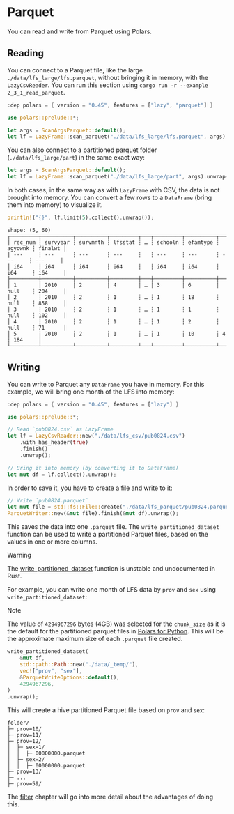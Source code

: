 # Parquet

You can read and write from Parquet using Polars.

## Reading

You can connect to a Parquet file, like the large `./data/lfs_large/lfs.parquet`, without bringing it in memory, with the `LazyCsvReader`. You can run this section using `cargo run -r --example 2_3_1_read_parquet`.

```rust
:dep polars = { version = "0.45", features = ["lazy", "parquet"] }

use polars::prelude::*;

let args = ScanArgsParquet::default();
let lf = LazyFrame::scan_parquet("./data/lfs_large/lfs.parquet", args).unwrap();
```
You can also connect to a partitioned parquet folder (`./data/lfs_large/part`) in the same exact way:

```rust
let args = ScanArgsParquet::default();
let lf = LazyFrame::scan_parquet("./data/lfs_large/part", args).unwrap();
```

In both cases, in the same way as with `LazyFrame` with CSV, the data is not brought into memory. You can convert a few rows to a `DataFrame` (bring them into memory) to visualize it.

```Rust
println!("{}", lf.limit(5).collect().unwrap());
```

```
shape: (5, 60)
┌─────────┬──────────┬──────────┬─────────┬───┬─────────┬──────────┬─────────┬─────────┐
│ rec_num ┆ survyear ┆ survmnth ┆ lfsstat ┆ … ┆ schooln ┆ efamtype ┆ agyownk ┆ finalwt │
│ ---     ┆ ---      ┆ ---      ┆ ---     ┆   ┆ ---     ┆ ---      ┆ ---     ┆ ---     │
│ i64     ┆ i64      ┆ i64      ┆ i64     ┆   ┆ i64     ┆ i64      ┆ i64     ┆ i64     │
╞═════════╪══════════╪══════════╪═════════╪═══╪═════════╪══════════╪═════════╪═════════╡
│ 1       ┆ 2010     ┆ 2        ┆ 4       ┆ … ┆ 3       ┆ 6        ┆ null    ┆ 204     │
│ 2       ┆ 2010     ┆ 2        ┆ 1       ┆ … ┆ 1       ┆ 18       ┆ null    ┆ 858     │
│ 3       ┆ 2010     ┆ 2        ┆ 1       ┆ … ┆ 1       ┆ 1        ┆ null    ┆ 102     │
│ 4       ┆ 2010     ┆ 2        ┆ 1       ┆ … ┆ 1       ┆ 2        ┆ null    ┆ 71      │
│ 5       ┆ 2010     ┆ 2        ┆ 1       ┆ … ┆ 1       ┆ 10       ┆ 4       ┆ 184     │
└─────────┴──────────┴──────────┴─────────┴───┴─────────┴──────────┴─────────┴─────────┘
```

## Writing

You can write to Parquet any `DataFrame` you have in memory. For this example, we will bring one month of the LFS into memory:


```Rust
:dep polars = { version = "0.45", features = ["lazy"] }

use polars::prelude::*;

// Read `pub0824.csv` as LazyFrame
let lf = LazyCsvReader::new("./data/lfs_csv/pub0824.csv")
    .with_has_header(true)
    .finish()
    .unwrap();

// Bring it into memory (by converting it to DataFrame)
let mut df = lf.collect().unwrap();
```
In order to save it, you have to create a file and write to it:

```Rust
// Write `pub0824.parquet`
let mut file = std::fs::File::create("./data/lfs_parquet/pub0824.parquet").unwrap();
ParquetWriter::new(&mut file).finish(&mut df).unwrap();
```

This saves the data into one `.parquet` file. The `write_partitioned_dataset` function can be used to write a partitioned Parquet files, based on the values in one or more columns. 

>[!WARNING]
> The [write_partitioned_dataset](https://docs.pola.rs/api/rust/dev/polars_io/partition/fn.write_partitioned_dataset.html) function is unstable and undocumented in Rust. 

For example, you can write one month of LFS data by `prov` and `sex` using `write_partitioned_dataset`:

>[!NOTE]
> The value of `4294967296` bytes (4GB) was selected for the `chunk_size` as it is the default for the partitioned parquet files in [Polars for Python](https://docs.pola.rs/api/python/dev/reference/api/polars.DataFrame.write_parquet.html). This will be the approximate maximum size of each `.parquet` file created. 

```Rust
write_partitioned_dataset(
    &mut df,
    std::path::Path::new("./data/_temp/"),
    vec!["prov", "sex"],
    &ParquetWriteOptions::default(),
    4294967296,
)
.unwrap();
```

This will create a hive partitioned Parquet file based on `prov` and `sex`:


```
folder/
├─ prov=10/
├─ prov=11/
├─ prov=12/
│  ├─ sex=1/
│  │  ├─ 00000000.parquet
│  ├─ sex=2/
│  │  ├─ 00000000.parquet
├─ prov=13/
├─ ...
├─ prov=59/
```

The [filter](../3_manipulate/select.md) chapter will go into more detail about the advantages of doing this.